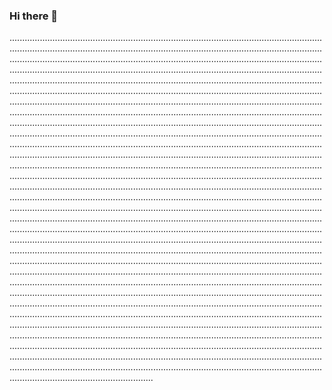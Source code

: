 ### Hi there 👋

.........................................................................................................................................................................................................................................................................................................................................................................................................................................................................................................................................................................................................................................................................................................................................................................................................................................................................................................................................................................................................................................................................................................................................................................................................................................................................................................................................................................................................................................................................................................................................................................................................................................................................................................................................................................................................................................................................................................................................................................................................................................................................................................................................................................................................................................................................................................................................................................................................................................................................................................................................................................................................................................................................................................................................................................................................................................................................................................................................................................................................................................................................................................................................................................................................................................................................................................................................................................................................................................................................................................................................................................................................................................................................................................................................................................................................................................................................................................................................................................................................................................................................................................................................................................................